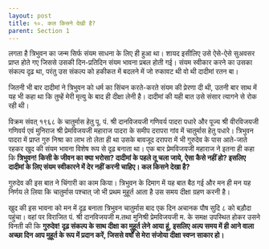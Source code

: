 ```yaml
---
layout: post
title: १०. कल किसने देखी है?
parent: Section 1
---
```


लगता है त्रिभुवन का जन्म सिर्फ संयम साधना के लिए ही हुआ था। शायद इसीलिए उसे ऐसे-ऐसे सुअवसर प्राप्त होते गए जिससे उसकी दिन-प्रतिदिन संयम भावना प्रबल होती गई। संयम स्वीकार करने का उसका संकल्प दृढ़ था, परंतु उस संकल्प को हकीकत में बदलने में जो रुकावट थी वो थी दादीमां रतन बा।

जितनी भी बार दादीमां ने त्रिभुवन को धर्म का सिंचन करते-करते संयम की प्रेरणा दी थी, उतनी बार साथ में यह भी कहा था कि तुम्हें मेरी मृत्यु के बाद ही दीक्षा लेनी है। दादीमां की यही बात उसे संसार त्यागने से रोक रही थी।

विक्रम संवत्‌ १९६८ के चातुर्मास हेतु पू. पं. श्री दानविजयजी गणिवर्य पादरा पधारे और पूज्य श्री वीरविजयजी गणिवर्य एवं मुनिराज श्री प्रेमविजयजी महाराज पादरा के समीप दरापरा गांव में चातुर्मास हेतु पधारे। त्रिभुवन पादरा में प्राप्त गुरु निश्रा का लाभ तो लेता ही था उसके बावजूद दरापरा में भी गुरुदेव के पास आते-जाते रहकर खुद की संयम भावना विशेष रूप से दृढ़ बनाता था। एक बार प्रेमविजयजी महाराज ने इतना ही कहा कि **त्रिभुवन! किसी के जीवन का क्‍या भरोसा? दादीमां के पहले तू चला जाये, ऐसा कैसे नहीं हो? इसलिए दादीमां के लिए संयम स्वीकारने में देर नहीं करनी चाहिए। कल किसने देखा है?**

गुरुदेव की इस बात ने चिंगारी का काम किया। त्रिभुवन के दिमाग में यह बात बैठ गई और मन ही मन यह निर्णय ले लिया कि चातुर्मास पश्चात्‌ जो भी प्रथम मुहूर्त आता है उस समय दीक्षा ग्रहण करनी है।

खुद की इस भावना को मन में दृढ़ बनाता त्रिभुवन चातुर्मास बाद एक दिन अचानक पौष सुदि ८ को बड़ौदा पहुंचा। वहां पर विराजित पं. श्री दानविजयजी म.तथा मुनिश्री प्रेमविजयजी म. के समक्ष उपस्थित होकर उसने विनती की कि **गुरुदेव! दृढ़ संकल्प के साथ दीक्षा का मुहूर्त लेने आया हूं, इसलिए अल्प समय में ही आने वाला अच्छा दिन आप मुहूर्त के रूप में प्रदान करें, जिससे वर्षों से मेरा संजोया दीक्षा स्वप्न साकार हो।**
